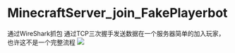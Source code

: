 # MinecraftServer_join_FakePlayerbot
通过WireShark抓包
通过TCP三次握手发送数据在一个服务器简单的加入玩家，也许这不是一个完整流程
![](https://user-images.githubusercontent.com/42183711/201913034-fdc59dc3-8d9d-4bc5-a85c-4a398100410f.png)
